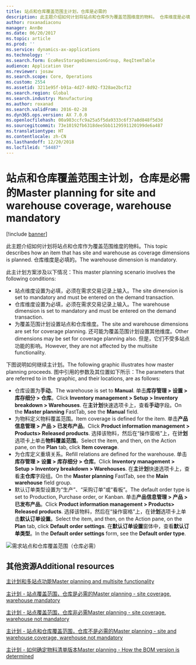 ```yaml
---
title: 站点和仓库覆盖范围主计划，仓库是必需的
description: 此主题介绍如何计划将站点和仓库作为覆盖范围维度的物料。 仓库维度是必填的。
author: roxanadiaconu
manager: AnnBe
ms.date: 06/20/2017
ms.topic: article
ms.prod: ''
ms.service: dynamics-ax-applications
ms.technology: ''
ms.search.form: EcoResStorageDimensionGroup, ReqItemTable
audience: Application User
ms.reviewer: josaw
ms.search.scope: Core, Operations
ms.custom: 2554
ms.assetid: 3211e95f-b91a-4d27-8d92-f328ae2bcf12
ms.search.region: Global
ms.search.industry: Manufacturing
ms.author: roxanad
ms.search.validFrom: 2016-02-28
ms.dyn365.ops.version: AX 7.0.0
ms.openlocfilehash: 00a983ccfc9a25a5f5da9333c6f37a8d848f5d3d
ms.sourcegitcommit: 73e10192fb6318dee5bb1129591120199de6a487
ms.translationtype: HT
ms.contentlocale: zh-CN
ms.lasthandoff: 12/20/2018
ms.locfileid: "54487"
---
```

# <a name="master-planning-for-site-and-warehouse-coverage-warehouse-mandatory"></a><span data-ttu-id="ac2c3-104">站点和仓库覆盖范围主计划，仓库是必需的</span><span class="sxs-lookup"><span data-stu-id="ac2c3-104">Master planning for site and warehouse coverage, warehouse mandatory</span></span>

[!include [banner](../includes/banner.md)]

<span data-ttu-id="ac2c3-105">此主题介绍如何计划将站点和仓库作为覆盖范围维度的物料。</span><span class="sxs-lookup"><span data-stu-id="ac2c3-105">This topic describes how an item that has site and warehouse as coverage dimensions is planned.</span></span> <span data-ttu-id="ac2c3-106">仓库维度是必填的。</span><span class="sxs-lookup"><span data-stu-id="ac2c3-106">The warehouse dimension is mandatory.</span></span>

<span data-ttu-id="ac2c3-107">此主计划方案涉及以下情况：</span><span class="sxs-lookup"><span data-stu-id="ac2c3-107">This master planning scenario involves the following conditions:</span></span>

-   <span data-ttu-id="ac2c3-108">站点维度设置为必填，必须在需求交易记录上输入。</span><span class="sxs-lookup"><span data-stu-id="ac2c3-108">The site dimension is set to mandatory and must be entered on the demand transaction.</span></span>
-   <span data-ttu-id="ac2c3-109">仓库维度设置为必填，必须在需求交易记录上输入。</span><span class="sxs-lookup"><span data-stu-id="ac2c3-109">The warehouse dimension is set to mandatory and must be entered on the demand transaction.</span></span>
-   <span data-ttu-id="ac2c3-110">为覆盖范围计划设置站点和仓库维度。</span><span class="sxs-lookup"><span data-stu-id="ac2c3-110">The site and warehouse dimensions are set for coverage planning.</span></span> <span data-ttu-id="ac2c3-111">还可能为覆盖范围计划设置其他维度。</span><span class="sxs-lookup"><span data-stu-id="ac2c3-111">Other dimensions may be set for coverage planning also.</span></span> <span data-ttu-id="ac2c3-112">但是，它们不受多站点功能的影响。</span><span class="sxs-lookup"><span data-stu-id="ac2c3-112">However, they are not affected by the multisite functionality.</span></span>

<span data-ttu-id="ac2c3-113">下图说明如何继续主计划。</span><span class="sxs-lookup"><span data-stu-id="ac2c3-113">The following graphic illustrates how master planning proceeds.</span></span> <span data-ttu-id="ac2c3-114">图中引用的参数及其位置如下所示：</span><span class="sxs-lookup"><span data-stu-id="ac2c3-114">The parameters that are referred to in the graphic, and their locations, are as follows:</span></span>
-   <span data-ttu-id="ac2c3-115">仓库设置为**手动**。</span><span class="sxs-lookup"><span data-stu-id="ac2c3-115">The warehouse is set to **Manual**.</span></span> <span data-ttu-id="ac2c3-116">单击**库存管理 &gt; 设置 &gt; 库存细分 &gt; 仓库**。</span><span class="sxs-lookup"><span data-stu-id="ac2c3-116">Click **Inventory management &gt; Setup &gt; Inventory breakdown &gt; Warehouses**.</span></span> <span data-ttu-id="ac2c3-117">在**主计划**快速选项卡上，查看**手动**字段。</span><span class="sxs-lookup"><span data-stu-id="ac2c3-117">On the **Master planning** FastTab, see the **Manual** field.</span></span>
-   <span data-ttu-id="ac2c3-118">为物料定义物料覆盖范围。</span><span class="sxs-lookup"><span data-stu-id="ac2c3-118">Item coverage is defined for the item.</span></span> <span data-ttu-id="ac2c3-119">单击**产品信息管理 &gt; 产品 &gt; 已发布产品**。</span><span class="sxs-lookup"><span data-stu-id="ac2c3-119">Click **Product information management &gt; Products&gt; Released products**.</span></span> <span data-ttu-id="ac2c3-120">选择该物料，然后在“操作窗格”上，在**计划**选项卡上单击**物料覆盖范围**。</span><span class="sxs-lookup"><span data-stu-id="ac2c3-120">Select the item, and then, on the Action pane, on the **Plan** tab, click **Item coverage**.</span></span>
-   <span data-ttu-id="ac2c3-121">为仓库定义重填关系。</span><span class="sxs-lookup"><span data-stu-id="ac2c3-121">Refill relations are defined for the warehouse.</span></span> <span data-ttu-id="ac2c3-122">单击**库存管理 &gt; 设置 &gt; 库存细分 &gt; 仓库**。</span><span class="sxs-lookup"><span data-stu-id="ac2c3-122">Click **Inventory management &gt; Setup &gt; Inventory breakdown &gt; Warehouses**.</span></span> <span data-ttu-id="ac2c3-123">在**主计划**快速选项卡上，查看**主仓库**字段组。</span><span class="sxs-lookup"><span data-stu-id="ac2c3-123">On the **Master planning** FastTab, see the **Main warehouse** field group.</span></span>
-   <span data-ttu-id="ac2c3-124">默认订单类型设置为“生产”、“采购订单”或“看板”。</span><span class="sxs-lookup"><span data-stu-id="ac2c3-124">The default order type is set to Production, Purchase order, or Kanban.</span></span> <span data-ttu-id="ac2c3-125">单击**产品信息管理 &gt; 产品 &gt; 已发布产品**。</span><span class="sxs-lookup"><span data-stu-id="ac2c3-125">Click **Product information management &gt; Products&gt; Released products**.</span></span> <span data-ttu-id="ac2c3-126">选择该物料，然后在“操作窗格”上，在**计划**选项卡上单击**默认订单设置**。</span><span class="sxs-lookup"><span data-stu-id="ac2c3-126">Select the item, and then, on the Action pane, on the **Plan** tab, click **Default order settings**.</span></span> <span data-ttu-id="ac2c3-127">在**默认订单设置**窗体中，查看**默认订单类型**。</span><span class="sxs-lookup"><span data-stu-id="ac2c3-127">In the **Default order settings** form, see the **Default order type**.</span></span>

![需求站点和仓库覆盖范围（仓库必需）](./media/multisitedemandexplosionscenarioforsiteandwarehousecoveragewarehousemandatory.jpg)



<a name="additional-resources"></a><span data-ttu-id="ac2c3-129">其他资源</span><span class="sxs-lookup"><span data-stu-id="ac2c3-129">Additional resources</span></span>
--------

[<span data-ttu-id="ac2c3-130">主计划和多站点功能</span><span class="sxs-lookup"><span data-stu-id="ac2c3-130">Master planning and multisite functionality</span></span>](master-plan-multisite-functionality.md)

[<span data-ttu-id="ac2c3-131">主计划 - 站点覆盖范围，仓库是必需的</span><span class="sxs-lookup"><span data-stu-id="ac2c3-131">Master planning - site coverage, warehouse mandatory</span></span>](master-plan-site-coverage-warehouse-mandatory.md)

[<span data-ttu-id="ac2c3-132">主计划 - 站点覆盖范围，仓库非必需</span><span class="sxs-lookup"><span data-stu-id="ac2c3-132">Master planning - site coverage, warehouse not mandatory</span></span>](master-plan-site-coverage-warehouse-not-mandatory.md)

[<span data-ttu-id="ac2c3-133">主计划 - 站点和仓库覆盖范围，仓库不是必需的</span><span class="sxs-lookup"><span data-stu-id="ac2c3-133">Master planning - site and warehouse coverage, warehouse not mandatory</span></span>](master-plan-site-warehouse-coverage-warehouse-not-mandatory.md)

[<span data-ttu-id="ac2c3-134">主计划 - 如何确定物料清单版本</span><span class="sxs-lookup"><span data-stu-id="ac2c3-134">Master planning - How the BOM version is determined</span></span>](master-plan-bom-version-determined.md)



